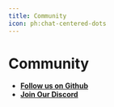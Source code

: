```yaml
---
title: Community
icon: ph:chat-centered-dots
---
```


# Community

- **[Follow us on Github](https://github.com/codedog-ai/codedog)**
- **[Join Our Discord](https://discord.gg/wzfsvaDQ)**
